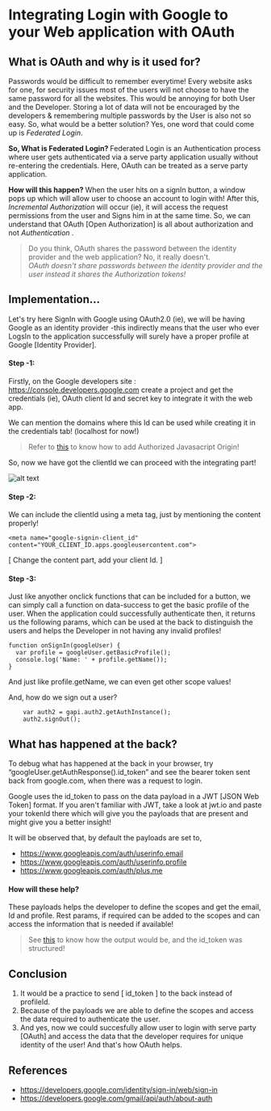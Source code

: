 # Integrating Login with Google to your Web application with OAuth

## What is OAuth and why is it used for?

Passwords would be difficult to remember everytime! Every website asks for one, for security issues most of the users will not choose to have the same password for all the websites. This would be annoying for both User and the Developer. Storing a lot of data will not be encouraged by the developers & remembering multiple passwords by the User is also not so easy. So, what would be a better solution? Yes, one word that could come up is *Federated Login*.

<b> So, What is Federated Login? </b>
Federated Login is an Authentication process where user gets authenticated via a serve party application usually without re-entering the credentials. Here, OAuth can be treated as a serve party application.

<b> How will this happen? </b>
When the user hits on a signIn button, a window pops up which will allow user to choose an account to login with! After this, 
*Incremental Authorization* will occur (ie), it will access the request permissions from the user and Signs him in at the same time. So, we can understand that OAuth [Open Authorization] is all about authorization and not <i> Authentication </i>.

> Do you think, OAuth shares the password between the identity provider and the web application? No, it really doesn't. <br>
>    *OAuth doesn't share passwords between the identity provider and the user instead it shares the Authorization tokens!*

## Implementation...

Let's try here SignIn with Google using OAuth2.0 (ie), we will be having Google as an identity provider -this indirectly means that the user who ever LogsIn to the application successfully will surely have a proper profile at Google [Identity Provider]. 

#### Step -1:

Firstly, on the Google developers site : https://console.developers.google.com create a project and get the credentials (ie), OAuth client Id and secret key to integrate it with the web app.

We can mention the domains where this Id can be used while creating it in the credentials tab! (localhost for now!)

> Refer to [this](images/3.jpeg) to know how to add Authorized Javasacript Origin!

So, now we have got the clientId we can proceed with the integrating part!

![alt text](https://github.com/rishitha24/Web/blob/main/OAuth/images/4.jpeg)

#### Step -2: 

We can include the clientId using a meta tag, just by mentioning the content properly!

```
<meta name="google-signin-client_id" content="YOUR_CLIENT_ID.apps.googleusercontent.com"> 
```

[ Change the content part, add your client Id. ]

#### Step -3:

Just like anyother onclick functions that can be included for a button, we can simply call a function on data-success to get the basic profile of the user. When the application could successfully authenticate then, it returns us the following params, which can be used at the back to distinguish the users and helps the Developer in not having any invalid profiles!

```
function onSignIn(googleUser) {
  var profile = googleUser.getBasicProfile();
  console.log('Name: ' + profile.getName());
}
```
And just like profile.getName, we can even get other scope values!

And, how do we sign out a user?

```
    var auth2 = gapi.auth2.getAuthInstance();
    auth2.signOut();
```

## What has happened at the back?

To debug what has happened at the back in your browser, try “googleUser.getAuthResponse().id_token” and see the bearer token sent back from google.com, when there was a request to login.

Google uses the id_token to pass on the data payload in a JWT [JSON Web Token] format. If you aren't familiar with JWT, take a look at jwt.io and paste your tokenId there which will give you the payloads that are present and might give you a better insight!

It will be observed that, by default the payloads are set to, 

* https://www.googleapis.com/auth/userinfo.email
* https://www.googleapis.com/auth/userinfo.profile 
* https://www.googleapis.com/auth/plus.me 

#### How will these help? 

These payloads helps the developer to define the scopes and get the email, Id and profile. Rest params, if required can be added to the scopes and can access the information that is needed if available! 

> See [this](images/5.jpeg) to know how the output would be, and the id_token was structured! 

## Conclusion

1. It would be a practice to send [ id_token ] to the back instead of profileId. 
2. Because of the payloads we are able to define the scopes and access the data required to authenticate the user.
3. And yes, now we could succesfully allow user to login with serve party [OAuth] and access the data that the developer requires for unique identity of the user! And that's how OAuth helps.

## References

* https://developers.google.com/identity/sign-in/web/sign-in
* https://developers.google.com/gmail/api/auth/about-auth


